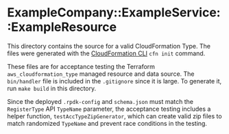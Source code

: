 # ExampleCompany::ExampleService::ExampleResource

This directory contains the source for a valid CloudFormation Type. The files were generated with the [CloudFormation CLI](https://docs.aws.amazon.com/cloudformation-cli/latest/userguide/what-is-cloudformation-cli.html) `cfn init` command.

These files are for acceptance testing the Terraform `aws_cloudformation_type` managed resource and data source. The `bin/handler` file is included in the `.gitignore` since it is large. To generate it, run `make build` in this directory.

Since the deployed `.rpdk-config` and `schema.json` must match the `RegisterType` API `TypeName` parameter, the acceptance testing includes a helper function, `testAccTypeZipGenerator`, which can create valid zip files to match randomized `TypeName` and prevent race conditions in the testing.
